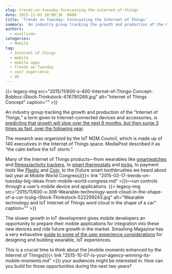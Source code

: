 ```yaml
---
slug: trends-on-tuesday-forecasting-the-internet-of-things
date: 2015-11-03 10:00:36 -0400
title: 'Trends on Tuesday: Forecasting the Internet of Things'
summary: 'An industry group tracking the growth and production of the &ldquo;Internet of Things,&rdquo; a term given to Internet-connected devices and accessories, is predicting that growth will slow over the next 6 months, but then surge 3 times as fast, over the following year. The research was organized by the IoT M2M Council, which is made'
authors:
  - wsullivan
categories:
  - Mobile
tag:
  - Internet of things
  - mobile
  - mobile apps
  - Trends on Tuesday
  - user experience
  - UX
---
```


{{< legacy-img src="2015/11/600-x-400-Internet-of-Things-Concept-Bobboz-iStock-Thinkstock-476790268.jpg" alt="Internet of Things Concept" caption="" >}} 

An industry group tracking the growth and production of the “Internet of Things,” a term given to Internet-connected devices and accessories, is [predicting that growth will slow over the next 6 months, but then surge 3 times as fast, over the following year](http://www.mediapost.com/publications/article/261161/iot-forecast-4-drop-in-new-projects-then-12-ri.html).

The research was organized by the IoT M2M Council, which is made up of 140 executives in the Internet of Things space. MediaPost described it as “the calm before the IoT storm.”

Many of the Internet of Things products—from wearables like [smartwatches](http://www.apple.com/watch/) and [fitness/activity trackers](http://www.fitbit.com/), to [smart thermostats](https://nest.com/) and [locks](http://august.com/), to payment tools like [Plastic](https://plastc.com/) and [Coin](https://onlycoin.com/), to the [future smart toothbrushes we heard about last year at Mobile World Congress]({{< link "2015-03-17-trends-on-tuesday-big-ideas-from-mobile-world-congress.md" >}})—run controls through a user’s mobile device and applications. {{< legacy-img src="2015/11/600-x-306-Wearable-technology-word-cloud-in-the-shape-of-a-car-lculig-iStock-Thinkstock-522299243.jpg" alt="Wearable technology and IoT Internet of Things word cloud in the shape of a car" caption="" >}} 

The slower growth in IoT development gives mobile developers an opportunity to prepare their mobile applications for integration into these new devices and ride future growth in the market. Smashing Magazine has a very exhaustive [guide to some of the user experience considerations](http://www.smashingmagazine.com/2015/10/getting-started-wearables-plan-build-design/) for designing and building wearable, IoT experiences.

This is a crucial time to think about the [mobile moments enhanced by the Internet of Things]({{< link "2015-10-07-is-your-agency-winning-its-mobile-moments.md" >}}) your audiences might be interested in. How can you build for those opportunities during the next two years?